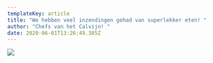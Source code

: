```yaml
---
templateKey: article
title: "We hebben veel inzendingen gehad van superlekker eten! "
author: "Chefs van het Calvijn! "
date: 2020-06-01T13:26:49.385Z
---
```



![](/img/f55d42f5-7c4f-4c8a-8fb0-2ebf46270786.jpg)
